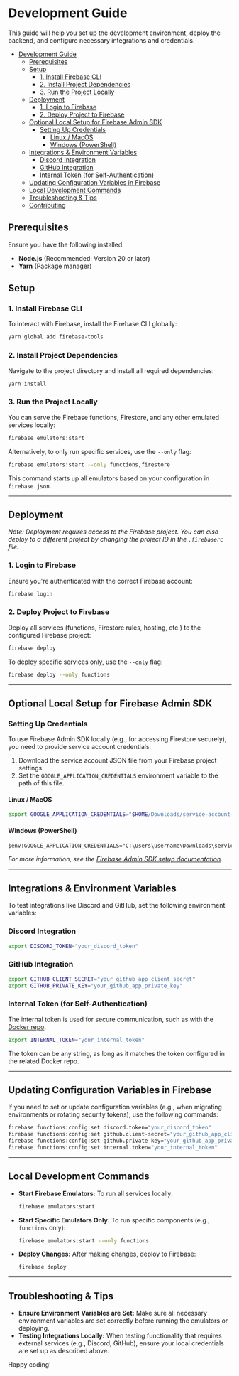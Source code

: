 # Development Guide

This guide will help you set up the development environment, deploy the backend, and configure necessary integrations and credentials.

<!-- TOC -->
* [Development Guide](#development-guide)
  * [Prerequisites](#prerequisites)
  * [Setup](#setup)
    * [1. Install Firebase CLI](#1-install-firebase-cli)
    * [2. Install Project Dependencies](#2-install-project-dependencies)
    * [3. Run the Project Locally](#3-run-the-project-locally)
  * [Deployment](#deployment)
    * [1. Login to Firebase](#1-login-to-firebase)
    * [2. Deploy Project to Firebase](#2-deploy-project-to-firebase)
  * [Optional Local Setup for Firebase Admin SDK](#optional-local-setup-for-firebase-admin-sdk)
    * [Setting Up Credentials](#setting-up-credentials)
      * [Linux / MacOS](#linux--macos)
      * [Windows (PowerShell)](#windows-powershell)
  * [Integrations & Environment Variables](#integrations--environment-variables)
    * [Discord Integration](#discord-integration)
    * [GitHub Integration](#github-integration)
    * [Internal Token (for Self-Authentication)](#internal-token-for-self-authentication)
  * [Updating Configuration Variables in Firebase](#updating-configuration-variables-in-firebase)
  * [Local Development Commands](#local-development-commands)
  * [Troubleshooting & Tips](#troubleshooting--tips)
  * [Contributing](#contributing)
<!-- TOC -->

## Prerequisites

Ensure you have the following installed:

- **Node.js** (Recommended: Version 20 or later)
- **Yarn** (Package manager)

## Setup

### 1. Install Firebase CLI

To interact with Firebase, install the Firebase CLI globally:

```bash
yarn global add firebase-tools
```

### 2. Install Project Dependencies

Navigate to the project directory and install all required dependencies:

```bash
yarn install
```

### 3. Run the Project Locally

You can serve the Firebase functions, Firestore, and any other emulated services locally:

```bash
firebase emulators:start
```

Alternatively, to only run specific services, use the `--only` flag:

```bash
firebase emulators:start --only functions,firestore
```

This command starts up all emulators based on your configuration in `firebase.json`.

---

## Deployment

_Note: Deployment requires access to the Firebase project. You can also deploy to a different project by changing the project ID in the `.firebaserc` file._

### 1. Login to Firebase

Ensure you're authenticated with the correct Firebase account:

```bash
firebase login
```

### 2. Deploy Project to Firebase

Deploy all services (functions, Firestore rules, hosting, etc.) to the configured Firebase project:

```bash
firebase deploy
```

To deploy specific services only, use the `--only` flag:

```bash
firebase deploy --only functions
```

---

## Optional Local Setup for Firebase Admin SDK

### Setting Up Credentials

To use Firebase Admin SDK locally (e.g., for accessing Firestore securely), you need to provide service account credentials:

1. Download the service account JSON file from your Firebase project settings.
2. Set the `GOOGLE_APPLICATION_CREDENTIALS` environment variable to the path of this file.

#### Linux / MacOS

```bash
export GOOGLE_APPLICATION_CREDENTIALS="$HOME/Downloads/service-account-file.json"
```

#### Windows (PowerShell)

```ps
$env:GOOGLE_APPLICATION_CREDENTIALS="C:\Users\username\Downloads\service-account-file.json"
```

_For more information, see the [Firebase Admin SDK setup documentation](https://firebase.google.com/docs/admin/setup)._

---

## Integrations & Environment Variables

To test integrations like Discord and GitHub, set the following environment variables:

### Discord Integration

```bash
export DISCORD_TOKEN="your_discord_token"
```

### GitHub Integration

```bash
export GITHUB_CLIENT_SECRET="your_github_app_client_secret"
export GITHUB_PRIVATE_KEY="your_github_app_private_key"
```

### Internal Token (for Self-Authentication)

The internal token is used for secure communication, such as with the [Docker repo](https://github.com/Unity-CI/docker).

```bash
export INTERNAL_TOKEN="your_internal_token"
```

The token can be any string, as long as it matches the token configured in the related Docker repo.

---

## Updating Configuration Variables in Firebase

If you need to set or update configuration variables (e.g., when migrating environments or rotating security tokens), use the following commands:

```bash
firebase functions:config:set discord.token="your_discord_token"
firebase functions:config:set github.client-secret="your_github_app_client_secret"
firebase functions:config:set github.private-key="your_github_app_private_key"
firebase functions:config:set internal.token="your_internal_token"
```

---

## Local Development Commands

- **Start Firebase Emulators:** To run all services locally:
  ```bash
  firebase emulators:start
  ```

- **Start Specific Emulators Only:** To run specific components (e.g., `functions` only):
  ```bash
  firebase emulators:start --only functions
  ```

- **Deploy Changes:** After making changes, deploy to Firebase:
  ```bash
  firebase deploy
  ```

---

## Troubleshooting & Tips

- **Ensure Environment Variables are Set:** Make sure all necessary environment variables are set correctly before running the emulators or deploying.
- **Testing Integrations Locally:** When testing functionality that requires external services (e.g., Discord, GitHub), ensure your local credentials are set up as described above.

Happy coding!
